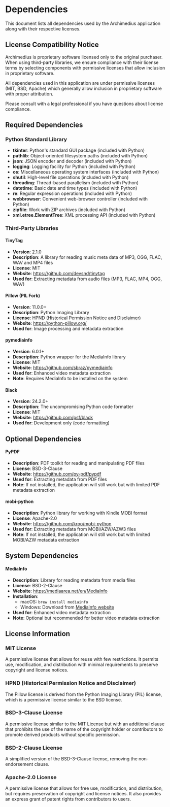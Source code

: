 # Dependencies

This document lists all dependencies used by the Archimedius application along with their respective licenses.

## License Compatibility Notice

Archimedius is proprietary software licensed only to the original purchaser. When using third-party libraries, we ensure compliance with their license terms by selecting components with permissive licenses that allow inclusion in proprietary software.

All dependencies used in this application are under permissive licenses (MIT, BSD, Apache) which generally allow inclusion in proprietary software with proper attribution.

Please consult with a legal professional if you have questions about license compliance.

## Required Dependencies

### Python Standard Library

- **tkinter**: Python's standard GUI package (included with Python)
- **pathlib**: Object-oriented filesystem paths (included with Python)
- **json**: JSON encoder and decoder (included with Python)
- **logging**: Logging facility for Python (included with Python)
- **os**: Miscellaneous operating system interfaces (included with Python)
- **shutil**: High-level file operations (included with Python)
- **threading**: Thread-based parallelism (included with Python)
- **datetime**: Basic date and time types (included with Python)
- **re**: Regular expression operations (included with Python)
- **webbrowser**: Convenient web-browser controller (included with Python)
- **zipfile**: Work with ZIP archives (included with Python)
- **xml.etree.ElementTree**: XML processing API (included with Python)

### Third-Party Libraries

#### TinyTag

- **Version**: 2.1.0
- **Description**: A library for reading music meta data of MP3, OGG, FLAC, WAV and MP4 files
- **License**: MIT
- **Website**: https://github.com/devsnd/tinytag
- **Used for**: Extracting metadata from audio files (MP3, FLAC, MP4, OGG, WAV)

#### Pillow (PIL Fork)

- **Version**: 11.0.0+
- **Description**: Python Imaging Library
- **License**: HPND (Historical Permission Notice and Disclaimer)
- **Website**: https://python-pillow.org/
- **Used for**: Image processing and metadata extraction

#### pymediainfo

- **Version**: 6.0.1+
- **Description**: Python wrapper for the MediaInfo library
- **License**: MIT
- **Website**: https://github.com/sbraz/pymediainfo
- **Used for**: Enhanced video metadata extraction
- **Note**: Requires MediaInfo to be installed on the system

#### Black

- **Version**: 24.2.0+
- **Description**: The uncompromising Python code formatter
- **License**: MIT
- **Website**: https://github.com/psf/black
- **Used for**: Development only (code formatting)

## Optional Dependencies

#### PyPDF

- **Description**: PDF toolkit for reading and manipulating PDF files
- **License**: BSD-3-Clause
- **Website**: https://github.com/py-pdf/pypdf
- **Used for**: Extracting metadata from PDF files
- **Note**: If not installed, the application will still work but with limited PDF metadata extraction

#### mobi-python

- **Description**: Python library for working with Kindle MOBI format
- **License**: Apache-2.0
- **Website**: https://github.com/kroo/mobi-python
- **Used for**: Extracting metadata from MOBI/AZW/AZW3 files
- **Note**: If not installed, the application will still work but with limited MOBI/AZW metadata extraction

## System Dependencies

#### MediaInfo

- **Description**: Library for reading metadata from media files
- **License**: BSD-2-Clause
- **Website**: https://mediaarea.net/en/MediaInfo
- **Installation**:
  - macOS: `brew install mediainfo`
  - Windows: Download from [MediaInfo website](https://mediaarea.net/en/MediaInfo/Download/Windows)
- **Used for**: Enhanced video metadata extraction
- **Note**: Optional but recommended for better video metadata extraction

## License Information

### MIT License

A permissive license that allows for reuse with few restrictions. It permits use, modification, and distribution with minimal requirements to preserve copyright and license notices.

### HPND (Historical Permission Notice and Disclaimer)

The Pillow license is derived from the Python Imaging Library (PIL) license, which is a permissive license similar to the BSD license.

### BSD-3-Clause License

A permissive license similar to the MIT License but with an additional clause that prohibits the use of the name of the copyright holder or contributors to promote derived products without specific permission.

### BSD-2-Clause License

A simplified version of the BSD-3-Clause license, removing the non-endorsement clause.

### Apache-2.0 License

A permissive license that allows for free use, modification, and distribution, but requires preservation of copyright and license notices. It also provides an express grant of patent rights from contributors to users.
